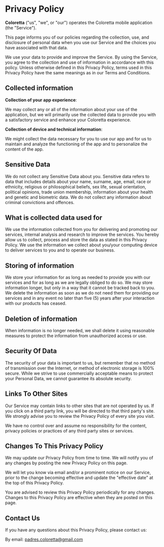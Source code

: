 # Privacy Policy

**Coloretta** ("us", "we", or "our") operates the Coloretta mobile application (the "Service").

This page informs you of our policies regarding the collection, use, and disclosure of personal data when you use our Service and the choices you have associated with that data.

We use your data to provide and improve the Service. By using the Service, you agree to the collection and use of information in accordance with this policy. Unless otherwise defined in this Privacy Policy, terms used in this Privacy Policy have the same meanings as in our Terms and Conditions.

## Collected information
**Collection of your app experience**:

We may collect any or all of the information about your use of the application, but we will primarily use the collected data to provide you with a satisfactory service and enhance your Coloretta experience.

**Collection of device and technical information**:

We might collect the data necessary for you to use our app and for us to maintain and analyze the functioning of the app and to personalize the content of the app.

## Sensitive Data
We do not collect any Sensitive Data about you. Sensitive data refers to data that includes details about your name, surname, age, email, race or ethnicity, religious or philosophical beliefs, sex life, sexual orientation, political opinions, trade union membership, information about your health and genetic and biometric data. We do not collect any information about criminal convictions and offences.

## What is collected data used for
We use the information collected from you for delivering and promoting our services, internal analysis and research to improve the services. You hereby allow us to collect, process and store the data as stated in this Privacy Policy. We use the information we collect about you/your computing device to deliver services to you and to operate our business.

## Storing of information
We store your information for as long as needed to provide you with our services and for as long as we are legally obliged to do so. We may store information longer, but only in a way that it cannot be tracked back to you. We delete the information as soon as we do not need them for providing our services and in any event no later than five (5) years after your interaction with our products has ceased.

## Deletion of information
When information is no longer needed, we shall delete it using reasonable measures to protect the information from unauthorized access or use.

## Security Of Data
The security of your data is important to us, but remember that no method of transmission over the Internet, or method of electronic storage is 100% secure. While we strive to use commercially acceptable means to protect your Personal Data, we cannot guarantee its absolute security.

## Links To Other Sites
Our Service may contain links to other sites that are not operated by us. If you click on a third party link, you will be directed to that third party's site. We strongly advise you to review the Privacy Policy of every site you visit.

We have no control over and assume no responsibility for the content, privacy policies or practices of any third party sites or services.

## Changes To This Privacy Policy
We may update our Privacy Policy from time to time. We will notify you of any changes by posting the new Privacy Policy on this page.

We will let you know via email and/or a prominent notice on our Service, prior to the change becoming effective and update the "effective date" at the top of this Privacy Policy.

You are advised to review this Privacy Policy periodically for any changes. Changes to this Privacy Policy are effective when they are posted on this page.

## Contact Us
If you have any questions about this Privacy Policy, please contact us:

By email: padres.coloretta@gmail.com
